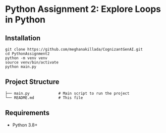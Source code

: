 # Python Assignment 2: Explore Loops in Python

## Installation
```
git clone https://github.com/meghanakillada/CognizantGenAI.git
cd PythonAssignment2
python -m venv venv
source venv/bin/activate
python main.py
```

## Project Structure
```
├── main.py             # Main script to run the project
└── README.md           # This file
```

## Requirements
- Python 3.8+